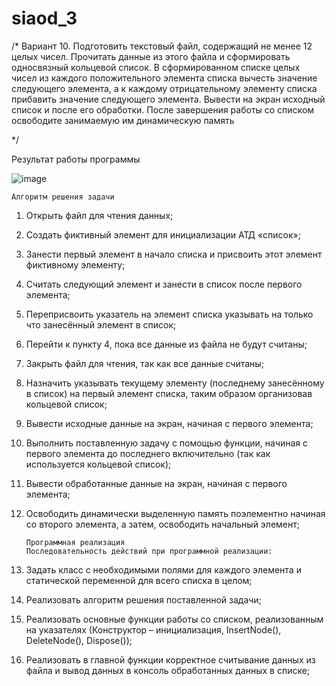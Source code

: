 # siaod_3
/*
Вариант 10. Подготовить текстовый файл,
содержащий не менее 12 целых чисел.
Прочитать данные из этого файла и сформировать односвязный кольцевой список.
В сформированном списке целых чисел из каждого положительного элемента списка
вычесть значение следующего элемента,
а к каждому отрицательному элементу списка прибавить значение следующего элемента.
Вывести на экран исходный список и после его обработки.
После завершения работы со списком освободите занимаемую им динамическую память

*/

Результат работы программы

![image](https://user-images.githubusercontent.com/53607329/136817549-d96e496b-27fe-4b31-901e-39525106d5b4.png)

    Алгоритм решения задачи
1. Открыть файл для чтения данных;
2. Создать фиктивный элемент для инициализации АТД «список»;
3. Занести первый элемент в начало списка и присвоить этот элемент фиктивному элементу;
4. Считать следующий элемент и занести в список после первого элемента;
5. Переприсвоить указатель на элемент списка указывать на только что занесённый элемент в список;
6. Перейти к пункту 4, пока все данные из файла не будут считаны;
7. Закрыть файл для чтения, так как все данные считаны;
8. Назначить указывать текущему элементу (последнему занесённому в список) на первый элемент списка, таким образом организовав кольцевой список;
9. Вывести исходные данные на экран, начиная с первого элемента;
10. Выполнить поставленную задачу с помощью функции, начиная с первого элемента до последнего включительно (так как используется кольцевой список);
11. Вывести обработанные данные на экран, начиная с первого элемента;
12. Освободить динамически выделенную память поэлементно начиная со второго элемента, а затем, освободить начальный элемент;
      
        Программная реализация
        Последовательность действий при программной реализации:
1. Задать класс с необходимыми полями для каждого элемента и статической переменной для всего списка в целом;
2. Реализовать алгоритм решения поставленной задачи;
3. Реализовать основные функции работы со списком, реализованным на указателях (Конструктор – инициализация, InsertNode(), DeleteNode(), Dispose());
4. Реализовать в главной функции корректное считывание данных из файла и вывод данных в консоль обработанных данных в списке;
